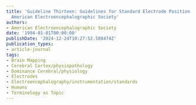 ```yaml
---
title: 'Guideline Thirteen: Guidelines for Standard Electrode Position Nomenclature.
  American Electroencephalographic Society'
authors:
- American Electroencephalographic Society
date: '1994-01-01T00:00:00'
publishDate: '2024-12-24T10:27:52.588474Z'
publication_types:
- article-journal
tags:
- Brain Mapping
- Cerebral Cortex/physiopathology
- Dominance Cerebral/physiology
- Electrodes
- Electroencephalography/instrumentation/standards
- Humans
- Terminology as Topic
---
```

